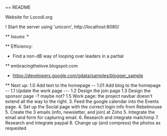 == README

Website for Locodi.org

! Start the server using 'unicorn', http://localhost:8080/

** Issues:
*

** Efficiency:
* Find a non-dB way of looping over leaders in a partial


** embracingthelove.blogspot.com
* https://developers.google.com/gdata/samples/blogger_sample

** Next up:
1.0 Add text to the homepage --
1.01 Add blog to the homepage --
1.1 Update the work page ---
1.2 Design the join page
1.3 Design the sponsor page -? maybe not?
1.5 Work page: the project navbar doesn't extend all the way to the right.
3. Feed the google calendar into the Events page.
4. Set up the Social page with the correct login info from Rebelmouse 
5. Create the 3 emails (info, newsletter, and join) at Zoho
5. Integrate the email and form for capturing email.
6. Research and integrate mailchimp
7. Research and integrate paypal
8. Change up (and compress) the photos as requested
